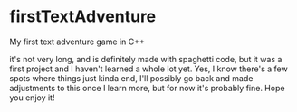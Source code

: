 # firstTextAdventure
My first text adventure game in C++

it's not very long, and is definitely made with spaghetti code, but it was a first project and I haven't learned a whole lot yet.
Yes, I know there's a few spots where things just kinda end, I'll possibly go back and made adjustments to this once I learn more, but for now it's probably fine.
Hope you enjoy it!
